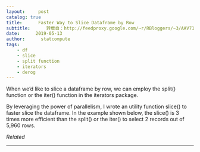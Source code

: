 ```yaml
---
layout:     post
catalog: true
title:      Faster Way to Slice Dataframe by Row
subtitle:      转载自：http://feedproxy.google.com/~r/RBloggers/~3/AAV71S1mPhI/
date:      2019-05-13
author:      statcompute
tags:
    - df
    - slice
    - split function
    - iterators
    - derog
---
```






When we’d like to slice a dataframe by row, we can employ the split() function or the iter() function in the iterators package. 

By leveraging the power of parallelism, I wrote an utility function slice() to faster slice the dataframe. In the example shown below, the slice() is 3 times more efficient than the split() or the iter() to select 2 records out of 5,960 rows. 


*Related*








---
